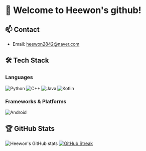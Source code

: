 

<!--
**heewon411/heewon411** is a ✨ _special_ ✨ repository because its `README.md` (this file) appears on your GitHub profile.

Here are some ideas to get you started:

- 🔭 I’m currently working on ...
- 🌱 I’m currently learning ...
- 👯 I’m looking to collaborate on ...
- 🤔 I’m looking for help with ...
- 💬 Ask me about ...
- 📫 How to reach me: ...
- 😄 Pronouns: ...
- ⚡ Fun fact: ...
-->
# 👋 Welcome to Heewon's github!


## 📫 Contact
- Email: heewon2842@naver.com
  

## 🛠 Tech Stack

### Languages
![Python](https://img.shields.io/badge/Python-3776AB?style=for-the-badge&logo=python&logoColor=white)
![C++](https://img.shields.io/badge/C++-00599C?style=for-the-badge&logo=c%2B%2B&logoColor=white)
![Java](https://img.shields.io/badge/Java-007396?style=for-the-badge&logo=java&logoColor=white)
![Kotlin](https://img.shields.io/badge/Kotlin-0095D5?style=for-the-badge&logo=kotlin&logoColor=white)

### Frameworks & Platforms
![Android](https://img.shields.io/badge/Android-3DDC84?style=for-the-badge&logo=android&logoColor=white)


## 🏆 GitHub Stats
![Heewon's GitHub stats](https://github-readme-stats.vercel.app/api?username=heewon411&show_icons=true&theme=radical)
[![GitHub Streak](https://streak-stats.demolab.com?user=heewon411&theme=radical)](https://git.io/streak-stats)
